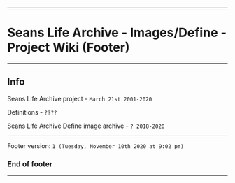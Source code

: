 
***

# Seans Life Archive - Images/Define - Project Wiki (Footer)

***

## Info

Seans Life Archive project - `March 21st 2001-2020`

Definitions - `????`

Seans Life Archive Define image archive - `? 2018-2020`

***

Footer version: `1 (Tuesday, November 10th 2020 at 9:02 pm)`

### End of footer

***
